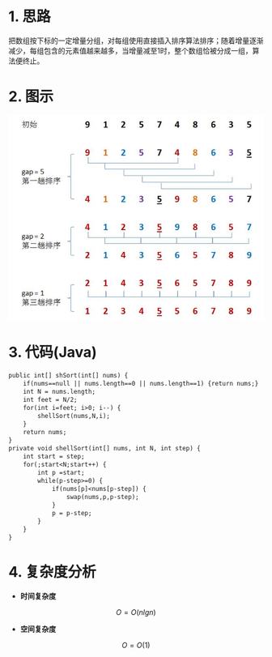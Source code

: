 # 1. 思路
把数组按下标的一定增量分组，对每组使用直接插入排序算法排序；随着增量逐渐减少，每组包含的元素值越来越多，当增量减至1时，整个数组恰被分成一组，算法便终止。
# 2. 图示

![希尔排序图示](https://github.com/daxiaoHe-Girls/daxiaoHe-Girls.github.io/blob/master/images/images_%E6%8E%92%E5%BA%8F/%E5%B8%8C%E5%B0%94%E6%8E%92%E5%BA%8F%E5%9B%BE%E7%A4%BA.jpeg)

# 3. 代码(Java)
```
public int[] shSort(int[] nums) {
	if(nums==null || nums.length==0 || nums.length==1) {return nums;}
	int N = nums.length;
	int feet = N/2;
	for(int i=feet; i>0; i--) {
		shellSort(nums,N,i);
	}
	return nums;
}
private void shellSort(int[] nums, int N, int step) {
	int start = step;
	for(;start<N;start++) {
		int p =start;
		while(p-step>=0) {
			if(nums[p]<nums[p-step]) {
				swap(nums,p,p-step);
			}
			p = p-step;
		}
	}
}

```
# 4. 复杂度分析
- **时间复杂度**

```math
O = O(nlgn)
```


- **空间复杂度**

```math
O = O(1)
```


